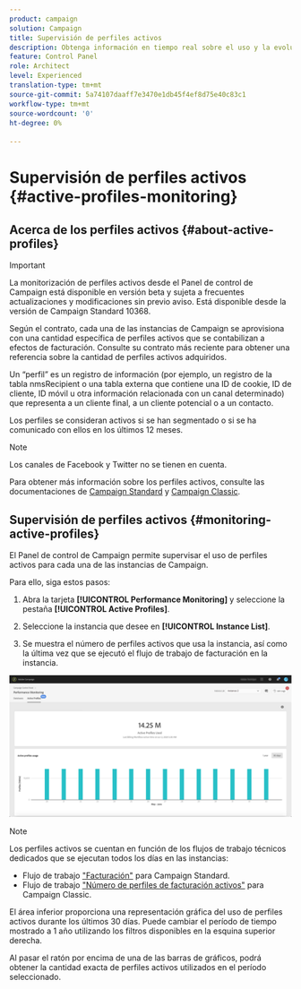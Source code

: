 ```yaml
---
product: campaign
solution: Campaign
title: Supervisión de perfiles activos
description: Obtenga información en tiempo real sobre el uso y la evolución más recientes e históricos de los Perfiles activos para cada una de las instancias de Campaign.
feature: Control Panel
role: Architect
level: Experienced
translation-type: tm+mt
source-git-commit: 5a74107daaff7e3470e1db45f4ef8d75e40c83c1
workflow-type: tm+mt
source-wordcount: '0'
ht-degree: 0%

---
```



# Supervisión de perfiles activos {#active-profiles-monitoring}

## Acerca de los perfiles activos {#about-active-profiles}

>[!IMPORTANT]
>
>La monitorización de perfiles activos desde el Panel de control de Campaign está disponible en versión beta y sujeta a frecuentes actualizaciones y modificaciones sin previo aviso. Está disponible desde la versión de Campaign Standard 10368.

Según el contrato, cada una de las instancias de Campaign se aprovisiona con una cantidad específica de perfiles activos que se contabilizan a efectos de facturación. Consulte su contrato más reciente para obtener una referencia sobre la cantidad de perfiles activos adquiridos.

Un “perfil” es un registro de información (por ejemplo, un registro de la tabla nmsRecipient o una tabla externa que contiene una ID de cookie, ID de cliente, ID móvil u otra información relacionada con un canal determinado) que representa a un cliente final, a un cliente potencial o a un contacto.

Los perfiles se consideran activos si se han segmentado o si se ha comunicado con ellos en los últimos 12 meses.

>[!NOTE]
>
>Los canales de Facebook y Twitter no se tienen en cuenta.

Para obtener más información sobre los perfiles activos, consulte las documentaciones de [Campaign Standard](https://docs.adobe.com/content/help/es-ES/campaign-standard/using/profiles-and-audiences/managing-profiles/active-profiles.html) y [Campaign Classic](https://docs.adobe.com/content/help/es-ES/campaign-classic/using/getting-started/profile-management/about-profiles.html#active-profiles).

## Supervisión de perfiles activos {#monitoring-active-profiles}

El Panel de control de Campaign permite supervisar el uso de perfiles activos para cada una de las instancias de Campaign.

Para ello, siga estos pasos:

1. Abra la tarjeta **[!UICONTROL Performance Monitoring]** y seleccione la pestaña **[!UICONTROL Active Profiles]**.

1. Seleccione la instancia que desee en **[!UICONTROL Instance List]**.

1. Se muestra el número de perfiles activos que usa la instancia, así como la última vez que se ejecutó el flujo de trabajo de facturación en la instancia.

![](assets/active-profiles-graph.png)

>[!NOTE]
>
>Los perfiles activos se cuentan en función de los flujos de trabajo técnicos dedicados que se ejecutan todos los días en las instancias:
>
>* Flujo de trabajo [&quot;Facturación&quot;](https://docs.adobe.com/help/es-ES/campaign-standard/using/administrating/application-settings/technical-workflows.html) para Campaign Standard.
>* Flujo de trabajo [&quot;Número de perfiles de facturación activos&quot;](https://experienceleague.adobe.com/docs/campaign-classic/using/automating-with-workflows/advanced-management/about-technical-workflows.html) para Campaign Classic.


El área inferior proporciona una representación gráfica del uso de perfiles activos durante los últimos 30 días. Puede cambiar el período de tiempo mostrado a 1 año utilizando los filtros disponibles en la esquina superior derecha.

Al pasar el ratón por encima de una de las barras de gráficos, podrá obtener la cantidad exacta de perfiles activos utilizados en el período seleccionado.
